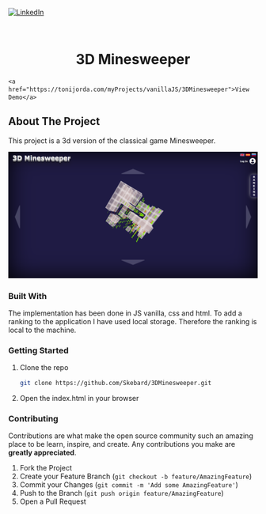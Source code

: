 
[![LinkedIn][linkedin-shield]][linkedin-url]



<!-- PROJECT LOGO -->
<br />
<p align="center">


  <h1 align="center">3D Minesweeper</h1>

  <p align="center">

    <a href="https://tonijorda.com/myProjects/vanillaJS/3DMinesweeper">View Demo</a>

  </p>
</p>






<!-- ABOUT THE PROJECT -->
## About The Project
This project is a 3d version of the classical game Minesweeper.

![Screenshot](Images/documentation/fullpage.png)



### Built With

The implementation has been done in JS vanilla, css and html. To add a ranking to the application I have used local storage. Therefore the ranking is local to the machine.



<!-- GETTING STARTED -->
###  Getting Started


1. Clone the repo
   ```sh
   git clone https://github.com/Skebard/3DMinesweeper.git
   ```
2. Open the index.html in your browser


<!-- CONTRIBUTING -->
### Contributing

Contributions are what make the open source community such an amazing place to be learn, inspire, and create. Any contributions you make are **greatly appreciated**.

1. Fork the Project
2. Create your Feature Branch (`git checkout -b feature/AmazingFeature`)
3. Commit your Changes (`git commit -m 'Add some AmazingFeature'`)
4. Push to the Branch (`git push origin feature/AmazingFeature`)
5. Open a Pull Request










[linkedin-shield]: https://img.shields.io/badge/-LinkedIn-black.svg?style=for-the-badge&logo=linkedin&colorB=555
[linkedin-url]: http://www.linkedin.com/in/tjorda

